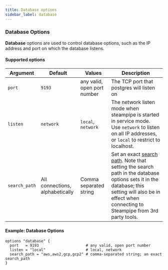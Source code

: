 ```yaml
---
title: Database options
sidebar_label: database
---
```



### Database Options

**Database** options are used to control database options, such as the IP address and port on which the database listens.

#### Supported options  
| Argument | Default | Values | Description 
|-|-|-|-
| `port` | `9193` | any valid, open port number | The TCP port that postgres will listen on
| `listen` | `network` | `local`, `network`| The network listen mode when steampipe is started in service mode. Use `network` to listen on all IP addresses, or `local` to restrict to localhost. 
| `search_path` | All connections, alphabetically | Comma separated string | Set an exact [search path](managing/connections#setting-the-search-path).  Note that setting the search path in the database options sets it in the database; this setting will also be in effect when connecting to Steampipe from 3rd party tools.


#### Example: Database Options

```hcl
options "database" {
  port   = 9193                     # any valid, open port number
  listen = "local"                  # local, network
  search_path = "aws,aws2,gcp,gcp2" # comma-separated string; an exact search_path
}   
```